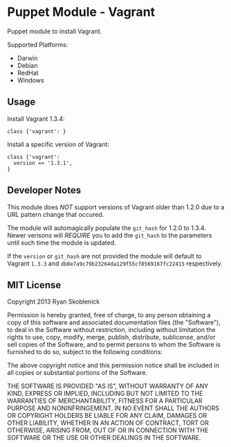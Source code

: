 Puppet Module - Vagrant
=======================

Puppet module to install Vagrant.

Supported Platforms:

- Darwin
- Debian
- RedHat
- Windows

Usage
-----

Install Vagrant 1.3.4:

```
class {'vagrant': }
```

Install a specific version of Vagrant:

```
class {'vagrant':
  version => '1.3.1',
}
```

Developer Notes
---------------
This module does _NOT_ support versions of Vagrant older than 1.2.0 due to a  
URL pattern change that occured.

The module will automagically populate the ```git_hash``` for 1.2.0 to 1.3.4. 
Newer verisons will _REQUIRE_ you to add the ```git_hash``` to the parameters 
until such time the module is updated.

If the ```version``` or ```git_hash``` are not provided the module will default 
to Vagrant ```1.3.3``` and ```db8e7a9c79b23264da129f55cf8569167fc22415``` 
respectively.

MIT License
-----------

Copyright 2013 Ryan Skoblenick

Permission is hereby granted, free of charge, to any person obtaining a copy
of this software and associated documentation files (the "Software"), to deal
in the Software without restriction, including without limitation the rights
to use, copy, modify, merge, publish, distribute, sublicense, and/or sell
copies of the Software, and to permit persons to whom the Software is
furnished to do so, subject to the following conditions:

The above copyright notice and this permission notice shall be included in
all copies or substantial portions of the Software.

THE SOFTWARE IS PROVIDED "AS IS", WITHOUT WARRANTY OF ANY KIND, EXPRESS OR
IMPLIED, INCLUDING BUT NOT LIMITED TO THE WARRANTIES OF MERCHANTABILITY,
FITNESS FOR A PARTICULAR PURPOSE AND NONINFRINGEMENT. IN NO EVENT SHALL THE
AUTHORS OR COPYRIGHT HOLDERS BE LIABLE FOR ANY CLAIM, DAMAGES OR OTHER
LIABILITY, WHETHER IN AN ACTION OF CONTRACT, TORT OR OTHERWISE, ARISING FROM,
OUT OF OR IN CONNECTION WITH THE SOFTWARE OR THE USE OR OTHER DEALINGS IN
THE SOFTWARE.